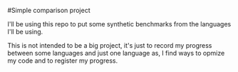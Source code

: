 #Simple comparison project

I'll be using this repo to put some synthetic benchmarks from the languages I'll be using.

This is not intended to be a big project, it's just to record my progress between some languages and just one language as, I find ways to opmize my code and to register my progress.
